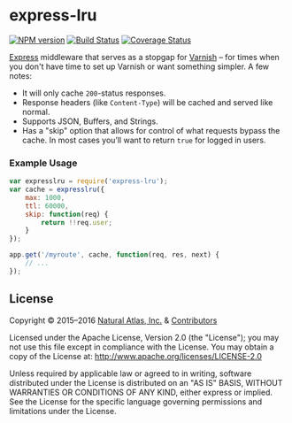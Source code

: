 # express-lru
[![NPM version](http://img.shields.io/npm/v/express-lru.svg?style=flat)](https://www.npmjs.org/package/express-lru)
[![Build Status](http://img.shields.io/travis/naturalatlas/express-lru/master.svg?style=flat)](https://travis-ci.org/naturalatlas/express-lru)
[![Coverage Status](http://img.shields.io/coveralls/naturalatlas/express-lru/master.svg?style=flat)](https://coveralls.io/r/naturalatlas/express-lru)

[Express](http://expressjs.com/) middleware that serves as a stopgap for [Varnish](http://en.wikipedia.org/wiki/Varnish_%28software%29) – for times when you don't have time to set up Varnish or want something simpler. A few notes:

 - It will only cache `200`-status responses.
 - Response headers (like `Content-Type`) will be cached and served like normal.
 - Supports JSON, Buffers, and Strings.
 - Has a "skip" option that allows for control of what requests bypass the cache. In most cases you’ll want to return `true` for logged in users.

### Example Usage

```js
var expresslru = require('express-lru');
var cache = expresslru({
	max: 1000,
	ttl: 60000,
	skip: function(req) {
		return !!req.user;
	}
});

app.get('/myroute', cache, function(req, res, next) {
    // ...
});
```

## License

Copyright &copy; 2015–2016 [Natural Atlas, Inc.](https://github.com/naturalatlas) & [Contributors](https://github.com/naturalatlas/express-lru/graphs/contributors)

Licensed under the Apache License, Version 2.0 (the "License"); you may not use this file except in compliance with the License. You may obtain a copy of the License at: http://www.apache.org/licenses/LICENSE-2.0

Unless required by applicable law or agreed to in writing, software distributed under the License is distributed on an "AS IS" BASIS, WITHOUT WARRANTIES OR CONDITIONS OF ANY KIND, either express or implied. See the License for the specific language governing permissions and limitations under the License.
